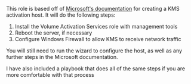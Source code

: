 This role is based off of [Microsoft's documentation](https://learn.microsoft.com/en-us/windows-server/get-started/kms-create-host) for creating a KMS activation host. It will do the following steps:
1. Install the Volume Activation Services role with management tools
2. Reboot the server, if necessary
3. Configure Windows Firewall to allow KMS to receive network traffic

You will still need to run the wizard to configure the host, as well as any further steps in the Microsoft documentation.

I have also included a playbook that does all of the same steps if you are more comfortable with that process

